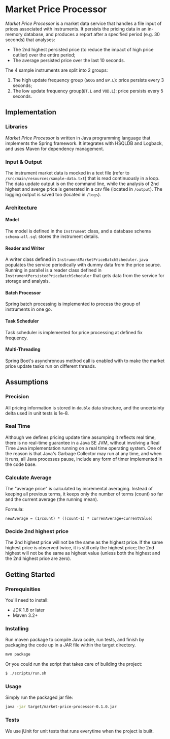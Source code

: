 # Market Price Processor

*Market Price Processor* is a market data service that handles a file input of prices associated with instruments. It persists the pricing data in an in-memory database, and produces a report after a specified period (e.g. 30 seconds) that analyses:

* The 2nd highest persisted price (to reduce the impact of high price outlier) over the entire period;
* The average persisted price over the last 10 seconds. 

The 4 sample instruments are split into 2 groups:
1. Tne high update frequency group (`GOOG` and `BP.L`): price persists every 3 seconds;
2. The low update frequency group(`BT.L` and `VOD.L`): price persists every 5 seconds.


## Implementation

### Libraries

*Market Price Processor* is written in Java programming language that implements the Spring framework. It integrates with HSQLDB and Logback, and uses Maven for dependency management.

### Input & Output
The instrument market data is mocked in a text file (refer to `/src/main/resources/sample-data.txt`) that is read continuously in a loop. 
The data update output is on the command line, while the analysis of 2nd highest and averge price is generated in a csv file (located in `/output`). The logging output is saved too (located in `/logs`).

### Architecture

#### Model
The model is defined in the `Instrument` class, and a database schema  `schema-all.sql` stores the instrument details.

#### Reader and Writer
A writer class defined in `InstrumentMarketPriceBatchScheduler.java` populates the service periodically with dummy data from the price source. Running in parallel is a reader class defined in `InstrumentPersistedPriceBatchScheduler` that gets data from the service for storage and analysis.

#### Batch Processor
Spring batch processing is implemented to process the group of instruments in one go.

#### Task Scheduler
Task scheduler is implemented for price processing at defined fix frequency.

#### Multi-Threading
Spring Boot's asynchronous method call is enabled with to make the market price update tasks run on different threads.


## Assumptions

### Precision
All pricing information is stored in `double` data structure, and the uncertainty delta used in unit tests is 1e-8.

### Real Time
Although we defines pricing update time assumping it reflects real time, there is no real-time guarantee in a Java SE JVM, without involving a Real Time Java implementation running on a real time operating system. One of the reason is that Java's Garbage Collector may run at any time, and when it runs, all Java processes pause, include any form of timer implemented in the code base.

### Calculate Average
The "average price" is calculated by incremental averaging. Instead of keeping all previous terms, it keeps only the number of terms (count) so far and the current average (the running mean).

Formula:
```
newAverage = (1/count) * ((count-1) * currenAverage+currentValue)
```

### Decide 2nd highest price
The 2nd highest price will not be the same as the highest price. If the same highest price is observed twice, it is still only the highest price; the 2nd highest will not be the same as highest value (unless both the highest and the 2nd highest price are zero).


## Getting Started

### Prerequisities

You'll need to install:
* JDK 1.8 or later
* Maven 3.2+


### Installing
Run maven package to compile Java code, run tests, and finish by packaging the code up in a JAR file within the target directory.
```bash
mvn package
```

Or you could run the script that takes care of building the project:
```bash
$ ./scripts/run.sh
```

### Usage

Simply run the packaged jar file:
```bash
java -jar target/market-price-processor-0.1.0.jar
```

### Tests

We use jUnit for unit tests that runs everytime when the project is built.



